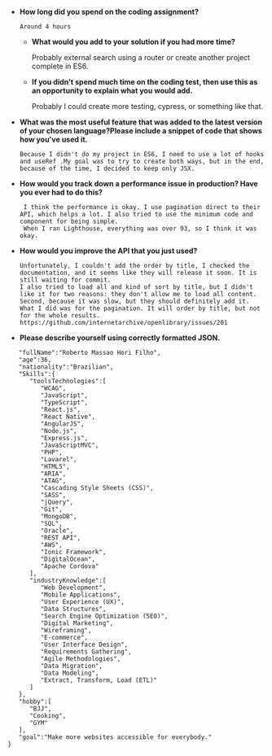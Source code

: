 - **How long did you spend on the coding assignment?**

      Around 4 hours

  - **What would you add to your solution if you had more time?**

    Probably external search using a router or create another project complete in ES6.

  - **If you didn't spend much time on the coding test, then use this as an opportunity to explain what you would add.**

    Probably I could create more testing, cypress, or something like that.

- **What was the most useful feature that was added to the latest version of your chosen language?Please include a snippet of code that shows how you've used it.**

      Because I didn't do my project in ES6, I need to use a lot of hooks and useRef .My goal was to try to create both ways, but in the end, because of the time, I decided to keep only JSX.

- **How would you track down a performance issue in production? Have you ever had to do this?**

       I think the performance is okay. I use pagination direct to their API, which helps a lot. I also tried to use the minimum code and component for being simple.
       When I ran Lighthouse, everything was over 93, so I think it was okay.

- **How would you improve the API that you just used?**

      Unfortunately, I couldn't add the order by title, I checked the documentation, and it seems like they will release it soon. It is still waiting for commit.
      I also tried to load all and kind of sort by title, but I didn't like it for two reasons: they don't allow me to load all content. Second, because it was slow, but they should definitely add it.
      What I did was for the pagination. It will order by title, but not for the whole results. https://github.com/internetarchive/openlibrary/issues/201

- **Please describe yourself using correctly formatted JSON.**

```{
   "fullName":"Roberto Massao Hori Filho",
   "age":36,
   "nationality":"Brazilian",
   "Skills":{
      "toolsTechnologies":[
         "WCAG",
         "JavaScript",
         "TypeScript",
         "React.js",
         "React Native",
         "AngularJS",
         "Node.js",
         "Express.js",
         "JavaScriptMVC",
         "PHP",
         "Lavarel",
         "HTML5",
         "ARIA",
         "ATAG",
         "Cascading Style Sheets (CSS)",
         "SASS",
         "jQuery",
         "Git",
         "MongoDB",
         "SQL",
         "Oracle",
         "REST API",
         "AWS",
         "Ionic Framework",
         "DigitalOcean",
         "Apache Cordova"
      ],
      "industryKnowledge":[
         "Web Development",
         "Mobile Applications",
         "User Experience (UX)",
         "Data Structures",
         "Search Engine Optimization (SEO)",
         "Digital Marketing",
         "Wireframing",
         "E-commerce",
         "User Interface Design",
         "Requirements Gathering",
         "Agile Methodologies",
         "Data Migration",
         "Data Modeling",
         "Extract, Transform, Load (ETL)"
      ]
   },
   "hobby":[
      "BJJ",
      "Cooking",
      "GYM"
   ],
   "goal":"Make more websites accessible for everybody."
}
```
